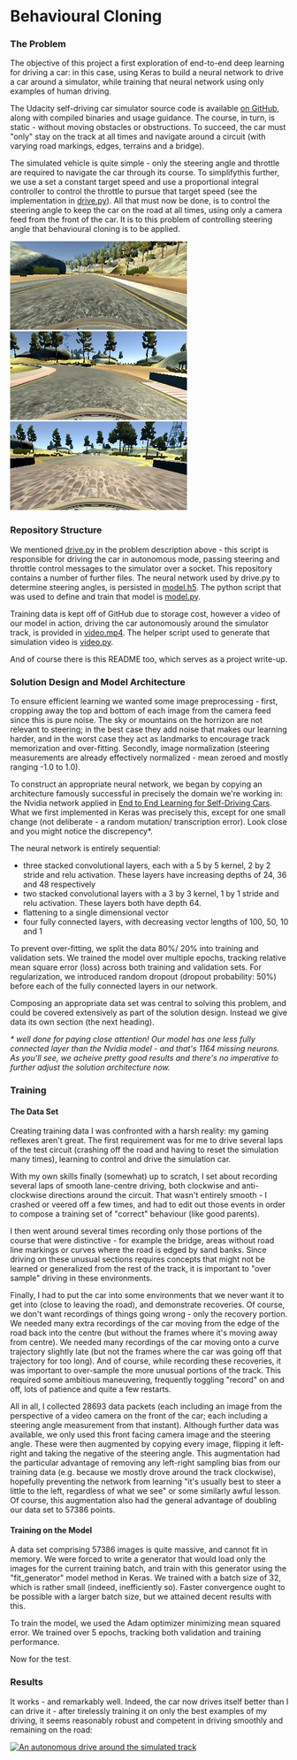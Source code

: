 # **Behavioural Cloning** 

[//]: # (Image References)
[image1]: ./images/1.jpg "Track image"
[image2]: ./images/2.jpg "Track image"
[image3]: ./images/3.jpg "Track image"

### The Problem

The objective of this project a first exploration of end-to-end deep learning for driving a car: in this case, using Keras to build a neural network to drive a car around a simulator, while training that neural network using only examples of human driving.

The Udacity self-driving car simulator source code is available [on GitHub](https://github.com/udacity/self-driving-car-sim), along with compiled binaries and usage guidance. The course, in turn, is static - without moving obstacles or obstructions. To succeed, the car must "only" stay on the track at all times and navigate around a circuit (with varying road markings, edges, terrains and a bridge).

The simulated vehicle is quite simple - only the steering angle and throttle are required to navigate the car through its course. To simplifythis further, we use a set a constant target speed and use a proportional integral controller to control the throttle to pursue that target speed (see the implementation in [drive.py](drive.py)). All that must now be done, is to control the steering angle to keep the car on the road at all times, using only a camera feed from the front of the car. It is to this problem of controlling steering angle that behavioural cloning is to be applied.

![Track image 1][image1]
![Track image 2][image2]
![Track image 3][image3]

### Repository Structure

We mentioned [drive.py](drive.py) in the problem description above - this script is responsible for driving the car in autonomous mode, passing steering and throttle control messages to the simulator over a socket. This repository contains a number of further files. The neural network used by drive.py to determine steering angles, is persisted in [model.h5](model.h5). The python script that was used to define and train that model is [model.py](model.py).

Training data is kept off of GitHub due to storage cost, however a video of our model in action, driving the car autonomously around the simulator track, is provided in [video.mp4](video.mp4). The helper script used to generate that simulation video is [video.py](video.py).

And of course there is this README too, which serves as a project write-up.

### Solution Design and Model Architecture

To ensure efficient learning we wanted some image preprocessing - first, cropping away the top and bottom of each image from the camera feed since this is pure noise. The sky or mountains on the horrizon are not relevant to steering; in the best case they add noise that makes our learning harder, and in the worst case they act as landmarks to encourage track memorization and over-fitting. Secondly, image normalization (steering measurements are already effectively normalized - mean zeroed and mostly ranging -1.0 to 1.0).

To construct an appropriate neural network, we began by copying an architecture famously successful in precisely the domain we're working in: the Nvidia network applied in [End to End Learning for Self-Driving Cars](https://images.nvidia.com/content/tegra/automotive/images/2016/solutions/pdf/end-to-end-dl-using-px.pdf). What we first implemented in Keras was precisely this, except for one small change (not deliberate - a random mutation/ transcription error). Look close and you might notice the discrepency\*.

The neural network is entirely sequential:
- three stacked convolutional layers, each with a 5 by 5 kernel, 2 by 2 stride and relu activation. These layers have increasing depths of 24, 36 and 48 respectively
- two stacked convolutional layers with a 3 by 3 kernel, 1 by 1 stride and relu activation. These layers both have depth 64.
- flattening to a single dimensional vector
- four fully connected layers, with decreasing vector lengths of 100, 50, 10 and 1

To prevent over-fitting, we split the data 80%/ 20% into training and validation sets. We trained the model over multiple epochs, tracking relative mean square error (loss) across both training and validation sets. For regularization, we introduced random dropout (dropout probability: 50%) before each of the fully connected layers in our network.

Composing an appropriate data set was central to solving this problem, and could be covered extensively as part of the solution design. Instead we give data its own section (the next heading).

*\* well done for paying close attention! Our model has one less fully connected layer than the Nvidia model - and that's 1164 missing neurons. As you'll see, we acheive pretty good results and there's no imperative to further adjust the solution architecture now.*

### Training

#### The Data Set

Creating training data I was confronted with a harsh reality: my gaming reflexes aren't great. The first requirement was for me to drive several laps of the test circuit (crashing off the road and having to reset the simulation many times), learning to control and drive the simulation car.

With my own skills finally (somewhat) up to scratch, I set about recording several laps of smooth lane-centre driving, both clockwise and anti-clockwise directions around the circuit. That wasn't entirely smooth - I crashed or veered off a few times, and had to edit out those events in order to compose a training set of "correct" behaviour (like good parents).

I then went around several times recording only those portions of the course that were distinctive - for example the bridge, areas without road line markings or curves where the road is edged by sand banks. Since driving on these unusual sections requires concepts that might not be learned or generalized from the rest of the track, it is important to "over sample" driving in these environments.

Finally, I had to put the car into some environments that we never want it to get into (close to leaving the road), and demonstrate recoveries. Of course, we don't want recordings of things going wrong - only the recovery portion. We needed many extra recordings of the car moving from the edge of the road back into the centre (but without the frames where it's moving away from centre). We needed many recordings of the car moving onto a curve trajectory slightly late (but not the frames where the car was going off that trajectory for too long). And of course, while recording these recoveries, it was important to over-sample the more unusual portions of the track. This required some ambitious maneuvering, frequently toggling "record" on and off, lots of patience and quite a few restarts.

All in all, I collected 28693 data packets (each including an image from the perspective of a video camera on the front of the car; each including a steering angle measurement from that instant). Although further data was available, we only used this front facing camera image and the steering angle. These were then augmented by copying every image, flipping it left-right and taking the negative of the steering angle. This augmentation had the particular advantage of removing any left-right sampling bias from our training data (e.g. because we mostly drove around the track clockwise), hopefully preventing the network from learning "it's usually best to steer a little to the left, regardless of what we see" or some similarly awful lesson. Of course, this augmentation also had the general advantage of doubling our data set to 57386 points.

#### Training on the Model

A data set comprising 57386 images is quite massive, and cannot fit in memory. We were forced to write a generator that would load only the images for the current training batch, and train with this generator using the "fit_generator" model method in Keras. We trained with a batch size of 32, which is rather small (indeed, inefficiently so). Faster convergence ought to be possible with a larger batch size, but we attained decent results with this.

To train the model, we used the Adam optimizer minimizing mean squared error. We trained over 5 epochs, tracking both validation and training performance.

Now for the test.

### Results

It works - and remarkably well. Indeed, the car now drives itself better than I can drive it - after tirelessly training it on only the best examples of my driving, it seems reasonably robust and competent in driving smoothly and remaining on the road:

[![An autonomous drive around the simulated track](https://img.youtube.com/vi/2bnwBuGI49k/0.jpg)](https://www.youtube.com/watch?v=2bnwBuGI49k)
